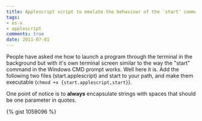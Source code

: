 ```yaml
---
title: Applescript script to emulate the behaviour of the `start' command in the windows CMD prompt
tags:
- os-x
- applescript
comments: true
date: 2011-07-01
---
```

People have asked me how to launch a program through the terminal in the
background but with it's own terminal screen similar to the way the "start"
command in the Windows CMD prompt works. Well here it is. Add the following two
files (start.applescript) and start to your path, and make them executable
(`chmod +x {start.applescript,start}`).

One point of notice is to <strong>always</strong> encapsulate strings with
spaces that should be one parameter in quotes.

{% gist 1059096 %}
